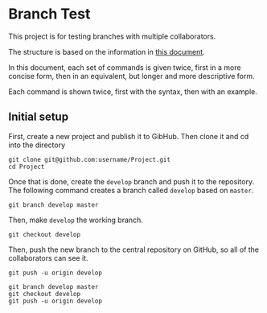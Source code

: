 # Branch Test

This project is for testing branches with multiple collaborators.

The structure is based on the information in [this document](http://nvie.com/posts/a-successful-git-branching-model/).

In this document, each set of commands is given twice, first in a more concise form, then in an equivalent, but longer and more descriptive form.

Each command is shown twice, first with the syntax, then with an example.

## Initial setup

<!--First, clone the new repository from GitHub.-->
First, create a new project and publish it to GibHub. Then clone it and cd into the directory

```
git clone git@github.com:username/Project.git
cd Project
```

Once that is done, create the `develop` branch and push it to the repository. The following command creates a branch called `develop` based on `master`.

```
git branch develop master
```

Then, make `develop` the working branch.

```
git checkout develop
```

Then, push the new branch to the central repository on GitHub, so all of the collaborators can see it.

```
git push -u origin develop
```



```
git branch develop master
git checkout develop
git push -u origin develop
```



